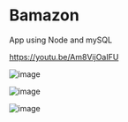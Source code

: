 # Bamazon
App using Node and mySQL

https://youtu.be/Am8VijOaIFU

![image](https://user-images.githubusercontent.com/45407326/63053495-b6a2b880-be96-11e9-8db5-b04eb5ffdb76.png)


![image](https://user-images.githubusercontent.com/45407326/63053373-73e0e080-be96-11e9-93f7-79ef5898a2e2.png)


![image](https://user-images.githubusercontent.com/45407326/63052996-89093f80-be95-11e9-80db-2dba7767d18d.png)
